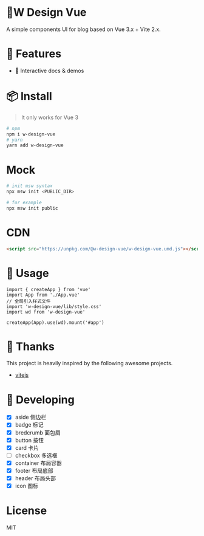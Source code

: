 # 🥇W Design Vue

A simple components UI for blog based on Vue 3.x + Vite 2.x.

# 🚀 Features

- 🎪 Interactive docs & demos

# 📦 Install

> It only works for Vue 3

```bash
# npm
npm i w-design-vue
# yarn
yarn add w-design-vue
```

# Mock

```bash
# init msw syntax
npx msw init <PUBLIC_DIR>

# for example
npx msw init public
```

# CDN

```html
<script src="https://unpkg.com/@w-design-vue/w-design-vue.umd.js"></script>
```

# 🦄 Usage

```js{3-5}
import { createApp } from 'vue'
import App from './App.vue'
// 全局引入样式文件
import 'w-design-vue/lib/style.css'
import wd from 'w-design-vue'

createApp(App).use(wd).mount('#app')
```

# 🌸 Thanks

This project is heavily inspired by the following awesome projects.

- [vitejs](https://github.com/vitejs/vite)

# 🧪 Developing

- [x] aside 侧边栏
- [x] badge 标记
- [x] bredcrumb 面包屑
- [x] button 按钮
- [x] card 卡片
- [ ] checkbox 多选框
- [x] container 布局容器
- [x] footer 布局底部
- [x] header 布局头部
- [x] icon 图标

# License

MIT
